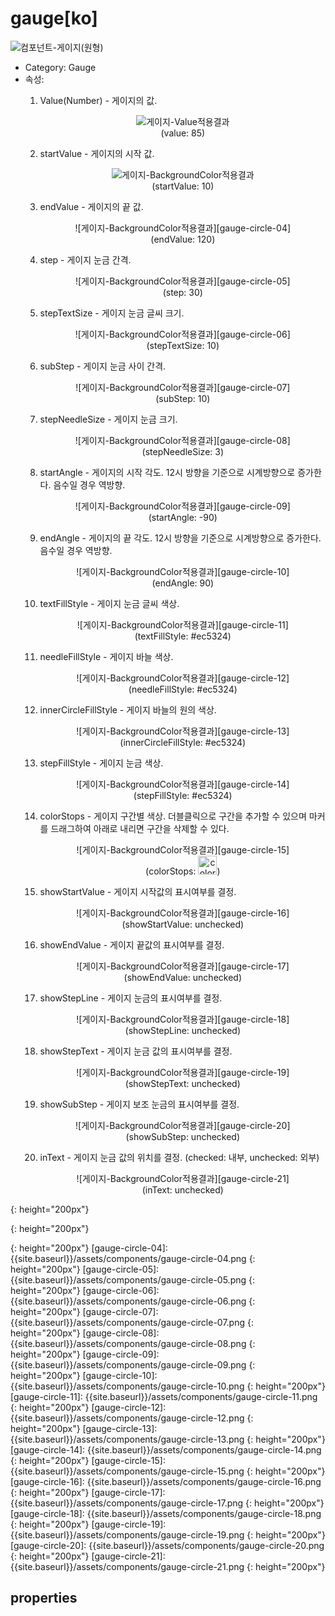 # gauge[ko]
![컴포넌트-게이지(원형)][gauge-circle-01]  

- Category: Gauge
- 속성:  
    1. Value(Number) - 게이지의 값.  
      <figure style="text-align: center;">
      ![게이지-Value적용결과][gauge-circle-02]  
      <figurecaption>(value: 85)</figurecaption>
      </figure>

    2. startValue - 게이지의 시작 값.  
      <figure style="text-align: center;">
      ![게이지-BackgroundColor적용결과][gauge-circle-03]  
      <figurecaption>(startValue: 10)</figurecaption>
      </figure>

    3. endValue - 게이지의 끝 값.  
      <figure style="text-align: center;">
      ![게이지-BackgroundColor적용결과][gauge-circle-04]  
      <figurecaption>(endValue: 120)</figurecaption>
      </figure>

    4. step - 게이지 눈금 간격.  
      <figure style="text-align: center;">
      ![게이지-BackgroundColor적용결과][gauge-circle-05]  
      <figurecaption>(step: 30)</figurecaption>
      </figure>

    5. stepTextSize - 게이지 눈금 글씨 크기.  
      <figure style="text-align: center;">
      ![게이지-BackgroundColor적용결과][gauge-circle-06]  
      <figurecaption>(stepTextSize: 10)</figurecaption>
      </figure>

    6. subStep - 게이지 눈금 사이 간격.  
      <figure style="text-align: center;">
      ![게이지-BackgroundColor적용결과][gauge-circle-07]  
      <figurecaption>(subStep: 10)</figurecaption>
      </figure>

    7. stepNeedleSize - 게이지 눈금 크기.
      <figure style="text-align: center;">
      ![게이지-BackgroundColor적용결과][gauge-circle-08]  
      <figurecaption>(stepNeedleSize: 3)</figurecaption>
      </figure>

    8. startAngle - 게이지의 시작 각도. 12시 방향을 기준으로 시계방향으로 증가한다. 음수일 경우 역방향.  
      <figure style="text-align: center;">
      ![게이지-BackgroundColor적용결과][gauge-circle-09]  
      <figurecaption>(startAngle: -90)</figurecaption>
      </figure>

    9. endAngle - 게이지의 끝 각도. 12시 방향을 기준으로 시계방향으로 증가한다. 음수일 경우 역방향.  
      <figure style="text-align: center;">
      ![게이지-BackgroundColor적용결과][gauge-circle-10]  
      <figurecaption>(endAngle: 90)</figurecaption>
      </figure>

    10. textFillStyle - 게이지 눈금 글씨 색상.  
      <figure style="text-align: center;">
      ![게이지-BackgroundColor적용결과][gauge-circle-11]  
      <figurecaption>(textFillStyle: #ec5324)</figurecaption>
      </figure>

    11. needleFillStyle - 게이지 바늘 색상.  
      <figure style="text-align: center;">
      ![게이지-BackgroundColor적용결과][gauge-circle-12]  
      <figurecaption>(needleFillStyle: #ec5324)</figurecaption>
      </figure>

    12. innerCircleFillStyle - 게이지 바늘의 원의 색상.  
      <figure style="text-align: center;">
      ![게이지-BackgroundColor적용결과][gauge-circle-13]  
      <figurecaption>(innerCircleFillStyle: #ec5324)</figurecaption>
      </figure>

    13. stepFillStyle - 게이지 눈금 색상.  
      <figure style="text-align: center;">
      ![게이지-BackgroundColor적용결과][gauge-circle-14]  
      <figurecaption>(stepFillStyle: #ec5324)</figurecaption>
      </figure>

    14. colorStops - 게이지 구간별 색상. 더블클릭으로 구간을 추가할 수 있으며 마커를 드래그하여 아래로 내리면 구간을 삭제할 수 있다.  
      <figure style="text-align: center;">
      ![게이지-BackgroundColor적용결과][gauge-circle-15]  
      <figurecaption>(colorStops: <img src="{{site.baseurl}}/assets/components/color-stops-value.png" height="30" alt="color stops">)</figurecaption>
      </figure>

    15. showStartValue - 게이지 시작값의 표시여부를 결정.  
      <figure style="text-align: center;">
      ![게이지-BackgroundColor적용결과][gauge-circle-16]  
      <figurecaption>(showStartValue: unchecked)</figurecaption>
      </figure>

    16. showEndValue - 게이지 끝값의 표시여부를 결정.  
      <figure style="text-align: center;">
      ![게이지-BackgroundColor적용결과][gauge-circle-17]  
      <figurecaption>(showEndValue: unchecked)</figurecaption>
      </figure>

    17. showStepLine - 게이지 눈금의 표시여부를 결정.  
      <figure style="text-align: center;">
      ![게이지-BackgroundColor적용결과][gauge-circle-18]  
      <figurecaption>(showStepLine: unchecked)</figurecaption>
      </figure>

    18. showStepText - 게이지 눈금 값의 표시여부를 결정.  
      <figure style="text-align: center;">
      ![게이지-BackgroundColor적용결과][gauge-circle-19]  
      <figurecaption>(showStepText: unchecked)</figurecaption>
      </figure>

    19. showSubStep - 게이지 보조 눈금의 표시여부를 결정.  
      <figure style="text-align: center;">
      ![게이지-BackgroundColor적용결과][gauge-circle-20]  
      <figurecaption>(showSubStep: unchecked)</figurecaption>
      </figure>

    20. inText - 게이지 눈금 값의 위치를 결정. (checked: 내부, unchecked: 외부)  
      <figure style="text-align: center;">
      ![게이지-BackgroundColor적용결과][gauge-circle-21]  
      <figurecaption>(inText: unchecked)</figurecaption>
      </figure>


[gauge-circle-01]: {{site.baseurl}}/assets/components/gauge-circle-01.png
{: height="200px"}

[gauge-circle-02]: {{site.baseurl}}/assets/components/gauge-circle-02.png
{: height="200px"}

[gauge-circle-03]: {{site.baseurl}}/assets/components/gauge-circle-03.png
{: height="200px"}
[gauge-circle-04]: {{site.baseurl}}/assets/components/gauge-circle-04.png
{: height="200px"}
[gauge-circle-05]: {{site.baseurl}}/assets/components/gauge-circle-05.png
{: height="200px"}
[gauge-circle-06]: {{site.baseurl}}/assets/components/gauge-circle-06.png
{: height="200px"}
[gauge-circle-07]: {{site.baseurl}}/assets/components/gauge-circle-07.png
{: height="200px"}
[gauge-circle-08]: {{site.baseurl}}/assets/components/gauge-circle-08.png
{: height="200px"}
[gauge-circle-09]: {{site.baseurl}}/assets/components/gauge-circle-09.png
{: height="200px"}
[gauge-circle-10]: {{site.baseurl}}/assets/components/gauge-circle-10.png
{: height="200px"}
[gauge-circle-11]: {{site.baseurl}}/assets/components/gauge-circle-11.png
{: height="200px"}
[gauge-circle-12]: {{site.baseurl}}/assets/components/gauge-circle-12.png
{: height="200px"}
[gauge-circle-13]: {{site.baseurl}}/assets/components/gauge-circle-13.png
{: height="200px"}
[gauge-circle-14]: {{site.baseurl}}/assets/components/gauge-circle-14.png
{: height="200px"}
[gauge-circle-15]: {{site.baseurl}}/assets/components/gauge-circle-15.png
{: height="200px"}
[gauge-circle-16]: {{site.baseurl}}/assets/components/gauge-circle-16.png
{: height="200px"}
[gauge-circle-17]: {{site.baseurl}}/assets/components/gauge-circle-17.png
{: height="200px"}
[gauge-circle-18]: {{site.baseurl}}/assets/components/gauge-circle-18.png
{: height="200px"}
[gauge-circle-19]: {{site.baseurl}}/assets/components/gauge-circle-19.png
{: height="200px"}
[gauge-circle-20]: {{site.baseurl}}/assets/components/gauge-circle-20.png
{: height="200px"}
[gauge-circle-21]: {{site.baseurl}}/assets/components/gauge-circle-21.png
{: height="200px"}

## properties
